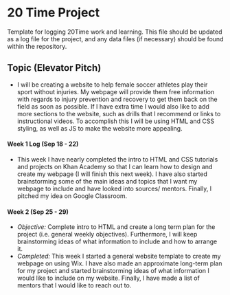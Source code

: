 # 20 Time Project
Template for logging 20Time work and learning.  This file should be updated as a log file for the project, and any data files (if necessary) should be found within the repository.  

## **Topic (Elevator Pitch)**
* I will be creating a website to help female soccer athletes play their sport without injuries. My webpage will provide them free information with regards to injury prevention and recovery to get them back on the field as soon as possible. If I have extra time I would also like to add more sections to the website, such as drills that I recommend or links to instructional videos. To accomplish this I will be using HTML and CSS styling, as well as JS to make the website more appealing.  

#### **Week 1 Log (Sep 18 - 22)**
* This week I have nearly completed the intro to HTML and CSS tutorials and projects on Khan Academy so that I can learn how to design and create my webpage (I will finish this next week). I have also started brainstorming some of the main ideas and topics that I want my webpage to include and have looked into sources/ mentors. Finally, I pitched my idea on Google Classroom. 

#### **Week 2 (Sep 25 - 29)**
* _Objective:_ Complete intro to HTML and create a long term plan for the project (i.e. general weekly objectives). Furthermore, I will keep brainstorming ideas of what information to include and how to arrange it.
* _Completed:_ This week I started a general website template to create my webpage on using Wix. I have also made an approximate long-term plan for my project and started brainstorming ideas of what information I would like to include on my website. Finally, I have made a list of mentors that I would like to reach out to. 
